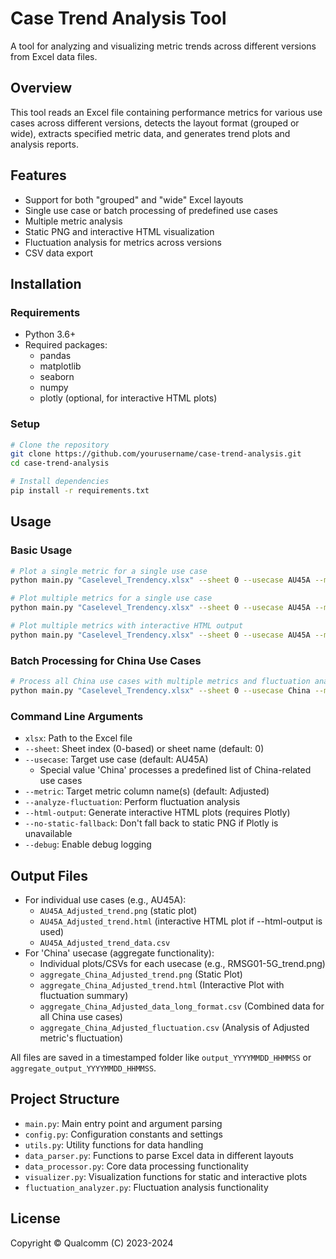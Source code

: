 # Case Trend Analysis Tool

A tool for analyzing and visualizing metric trends across different versions from Excel data files.

## Overview

This tool reads an Excel file containing performance metrics for various use cases across different versions, detects the layout format (grouped or wide), extracts specified metric data, and generates trend plots and analysis reports.

## Features

- Support for both "grouped" and "wide" Excel layouts
- Single use case or batch processing of predefined use cases
- Multiple metric analysis
- Static PNG and interactive HTML visualization
- Fluctuation analysis for metrics across versions
- CSV data export

## Installation

### Requirements

- Python 3.6+
- Required packages:
  - pandas
  - matplotlib
  - seaborn
  - numpy
  - plotly (optional, for interactive HTML plots)

### Setup

```bash
# Clone the repository
git clone https://github.com/yourusername/case-trend-analysis.git
cd case-trend-analysis

# Install dependencies
pip install -r requirements.txt
```

## Usage

### Basic Usage

```bash
# Plot a single metric for a single use case
python main.py "Caselevel_Trendency.xlsx" --sheet 0 --usecase AU45A --metric Adjusted

# Plot multiple metrics for a single use case
python main.py "Caselevel_Trendency.xlsx" --sheet 0 --usecase AU45A --metric Adjusted CX Power

# Plot multiple metrics with interactive HTML output
python main.py "Caselevel_Trendency.xlsx" --sheet 0 --usecase AU45A --metric Adjusted CX Power --html-output
```

### Batch Processing for China Use Cases

```bash
# Process all China use cases with multiple metrics and fluctuation analysis
python main.py "Caselevel_Trendency.xlsx" --sheet 0 --usecase China --metric Adjusted CX GFX "Total CPU" "Total Memory" --html-output --analyze-fluctuation
```

### Command Line Arguments

- `xlsx`: Path to the Excel file
- `--sheet`: Sheet index (0-based) or sheet name (default: 0)
- `--usecase`: Target use case (default: AU45A)
  - Special value 'China' processes a predefined list of China-related use cases
- `--metric`: Target metric column name(s) (default: Adjusted)
- `--analyze-fluctuation`: Perform fluctuation analysis
- `--html-output`: Generate interactive HTML plots (requires Plotly)
- `--no-static-fallback`: Don't fall back to static PNG if Plotly is unavailable
- `--debug`: Enable debug logging

## Output Files

- For individual use cases (e.g., AU45A):
  - `AU45A_Adjusted_trend.png` (static plot)
  - `AU45A_Adjusted_trend.html` (interactive HTML plot if --html-output is used)
  - `AU45A_Adjusted_trend_data.csv`
- For 'China' usecase (aggregate functionality):
  - Individual plots/CSVs for each usecase (e.g., RMSG01-5G_trend.png)
  - `aggregate_China_Adjusted_trend.png` (Static Plot)
  - `aggregate_China_Adjusted_trend.html` (Interactive Plot with fluctuation summary)
  - `aggregate_China_Adjusted_data_long_format.csv` (Combined data for all China use cases)
  - `aggregate_China_Adjusted_fluctuation.csv` (Analysis of Adjusted metric's fluctuation)

All files are saved in a timestamped folder like `output_YYYYMMDD_HHMMSS` or `aggregate_output_YYYYMMDD_HHMMSS`.

## Project Structure

- `main.py`: Main entry point and argument parsing
- `config.py`: Configuration constants and settings
- `utils.py`: Utility functions for data handling
- `data_parser.py`: Functions to parse Excel data in different layouts
- `data_processor.py`: Core data processing functionality
- `visualizer.py`: Visualization functions for static and interactive plots
- `fluctuation_analyzer.py`: Fluctuation analysis functionality

## License

Copyright © Qualcomm (C) 2023-2024